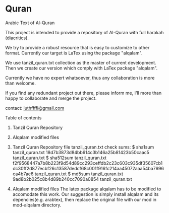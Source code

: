 Quran
=====

Arabic Text of Al-Quran

This project is intended to provide a repository
of Al-Quran with full harakah (diacritics). 

We try to provide a robust resource that is easy
to customize to other format. Currently our target
is LaTex using the package "alqalam".

We use tanzil_quran.txt collection as the master
of current development. Then we create our version
which comply with LaTex package "alqalam". 

Currently we have no expert whatsoever, thus 
any collaboration is more than welcome.

If you find any redundant project out there,
please inform me, I'll more than happy to collaborate
and merge the project.

contact:
luthffffi@gmail.com

Table of contents
1. Tanzil Quran Repository
2. Alqalam modified files

1. Tanzil Quran Repository
file tanzil_quran.txt check sums:
$ sha1sum tanzil_quran.txt 
18d7b3873d84bb614c3b146a25b81423b50caac5  tanzil_quran.txt
$ sha512sum tanzil_quran.txt 
f2f9568447a7b8b223f9d54d89cc293ceffdb2c23c603c935df35607cb1dc30ff2d877ecbf26c13587dedcf68c001f916fc214aa45072aaa54ba7996ca4b7ae6  tanzil_quran.txt
$ md5sum tanzil_quran.txt 
9ad8b2b025c8b4d89b240cc7090a0854  tanzil_quran.txt

2. Alqalam modified files
The latex package alqalam has to be modified to accomodate this work.
Our suggestion is simply install alqalam and its depencies(e.g. arabtex),
then replace the original file with our mod in mod-alqalam directory.


